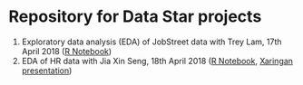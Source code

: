 # Repository for Data Star projects 

1. Exploratory data analysis (EDA) of JobStreet data with Trey Lam, 17th April 2018  ([R Notebook](https://github.com/philip-khor/dstar_pk/blob/master/eda_r.md))
2. EDA of HR data with Jia Xin Seng, 18th April 2018 ([R Notebook](https://github.com/philip-khor/dstar_pk/blob/master/hr_final.md), [Xaringan presentation](https://philip-khor.github.io/slides/presentationtest.html))
